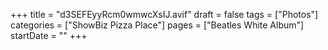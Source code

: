 +++
title = "d3SEFEyyRcm0wmwcXsIJ.avif"
draft = false
tags = ["Photos"]
categories = ["ShowBiz Pizza Place"]
pages = ["Beatles White Album"]
startDate = ""
+++
